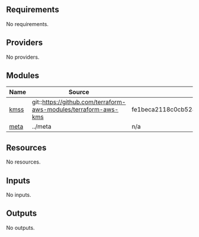 <!-- BEGIN_TF_DOCS -->
## Requirements

No requirements.

## Providers

No providers.

## Modules

| Name | Source | Version |
|------|--------|---------|
| <a name="module_kmss"></a> [kmss](#module\_kmss) | git::https://github.com/terraform-aws-modules/terraform-aws-kms | fe1beca2118c0cb528526e022a53381535bb93cd |
| <a name="module_meta"></a> [meta](#module\_meta) | ../meta | n/a |

## Resources

No resources.

## Inputs

No inputs.

## Outputs

No outputs.
<!-- END_TF_DOCS -->